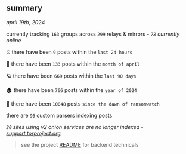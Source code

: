 
## summary
_april 19th, 2024_

currently tracking `163` groups across `299` relays & mirrors - _`78` currently online_

⏲ there have been `9` posts within the `last 24 hours`

🦈 there have been `133` posts within the `month of april`

🪐 there have been `669` posts within the `last 90 days`

🏚 there have been `766` posts within the `year of 2024`

🦕 there have been `10048` posts `since the dawn of ransomwatch`

there are `96` custom parsers indexing posts

_`20` sites using v2 onion services are no longer indexed - [support.torproject.org](https://support.torproject.org/onionservices/v2-deprecation/)_

> see the project [README](https://github.com/joshhighet/ransomwatch#ransomwatch--) for backend technicals
